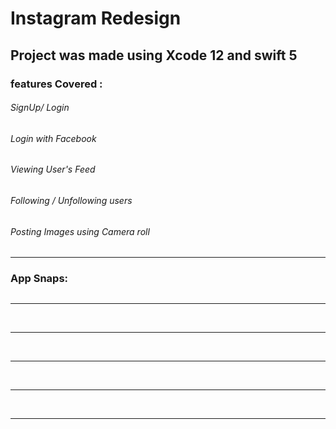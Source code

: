 <h1>Instagram Redesign </h1>
<h2>Project was made using Xcode 12 and swift 5</h2>
<h3> features Covered : </h3>
<h6> SignUp/ Login  </h6>
<h6> Login with Facebook  </h6>
<h6> Viewing User's Feed </h6>
<h6> Following / Unfollowing users </h6>
<h6> Posting Images using Camera roll </h6>
<hr>
<h3>App Snaps:</h3>
<img src="/Images/1.png" alt="" style="max-width:100%;">
<br>
<hr>
<br>
<img src="/Images/2.png" alt="" style="max-width:100%;">
<br>
<hr>
<br>
<img src="/Images/3.png" alt="" style="max-width:100%;">
<br>
<hr>
<br>
<img src="/Images/4.png" alt="" style="max-width:100%;">
<br>
<hr>
<br>
<img src="/Images/5.png" alt="" style="max-width:100%;">
<br>
<hr>
<br>

